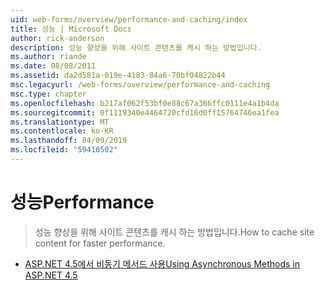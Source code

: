 ```yaml
---
uid: web-forms/overview/performance-and-caching/index
title: 성능 | Microsoft Docs
author: rick-anderson
description: 성능 향상을 위해 사이트 콘텐츠를 캐시 하는 방법입니다.
ms.author: riande
ms.date: 08/08/2011
ms.assetid: da2d581a-019e-4183-84a6-70bf04822b44
msc.legacyurl: /web-forms/overview/performance-and-caching
msc.type: chapter
ms.openlocfilehash: b217af062f53bf0e88c67a366ffc0111e4a1b4da
ms.sourcegitcommit: 0f1119340e4464720cfd16d0ff15764746ea1fea
ms.translationtype: MT
ms.contentlocale: ko-KR
ms.lasthandoff: 04/09/2019
ms.locfileid: "59410502"
---
```

# <a name="performance"></a><span data-ttu-id="8cf1a-103">성능</span><span class="sxs-lookup"><span data-stu-id="8cf1a-103">Performance</span></span>

> <span data-ttu-id="8cf1a-104">성능 향상을 위해 사이트 콘텐츠를 캐시 하는 방법입니다.</span><span class="sxs-lookup"><span data-stu-id="8cf1a-104">How to cache site content for faster performance.</span></span>


- [<span data-ttu-id="8cf1a-105">ASP.NET 4.5에서 비동기 메서드 사용</span><span class="sxs-lookup"><span data-stu-id="8cf1a-105">Using Asynchronous Methods in ASP.NET 4.5</span></span>](using-asynchronous-methods-in-aspnet-45.md)
